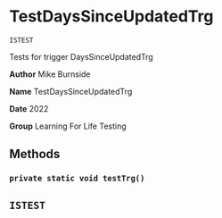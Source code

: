 # TestDaysSinceUpdatedTrg

`ISTEST`

Tests for trigger DaysSinceUpdatedTrg


**Author** Mike Burnside


**Name** TestDaysSinceUpdatedTrg


**Date** 2022


**Group** Learning For Life Testing

## Methods
### `private static void testTrg()`

`ISTEST`
---
